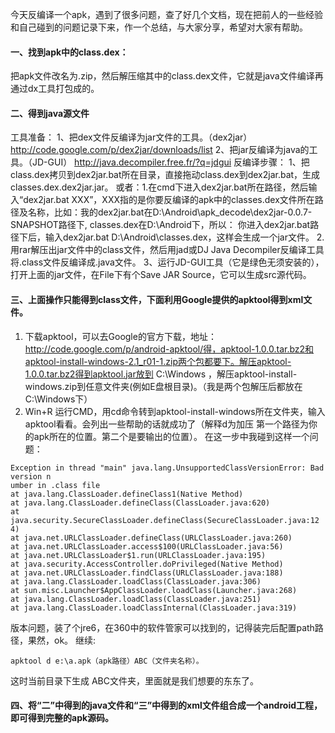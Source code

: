 今天反编译一个apk，遇到了很多问题，查了好几个文档，现在把前人的一些经验和自己碰到的问题记录下来，作一个总结，与大家分享，希望对大家有帮助。
#### 一、找到apk中的class.dex：
把apk文件改名为.zip，然后解压缩其中的class.dex文件，它就是java文件编译再通过dx工具打包成的。
#### 二、得到java源文件
工具准备：
1、把dex文件反编译为jar文件的工具。（dex2jar）
http://code.google.com/p/dex2jar/downloads/list 
2、把jar反编译为java的工具。（JD-GUI）
http://java.decompiler.free.fr/?q=jdgui
反编译步骤：
1、把class.dex拷贝到dex2jar.bat所在目录，直接拖动class.dex到dex2jar.bat，生成classes.dex.dex2jar.jar。
或者：1.在cmd下进入dex2jar.bat所在路径，然后输入“dex2jar.bat XXX”，XXX指的是你要反编译的apk中的classes.dex文件所在路径及名称，比如：我的dex2jar.bat在D:\Android\apk_decode\dex2jar-0.0.7-SNAPSHOT路径下, classes.dex在D:\Android下，所以： 你进入dex2jar.bat路径下后，输入dex2jar.bat D:\Android\classes.dex，这样会生成一个jar文件。
2.用rar解压出jar文件中的class文件，然后用jad或DJ Java Decompiler反编译工具将.class文件反编译成.java文件。
3、运行JD-GUI工具（它是绿色无须安装的），打开上面的jar文件，在File下有个Save JAR Source，它可以生成src源代码。
#### 三、上面操作只能得到class文件，下面利用Google提供的apktool得到xml文件。
1. 下载apktool，可以去Google的官方下载，地址：http://code.google.com/p/android-apktool/得，apktool-1.0.0.tar.bz2和apktool-install-windows-2.1_r01-1.zip两个包都要下。解压apktool-1.0.0.tar.bz2得到apktool.jar放到 C:\Windows ，解压apktool-install-windows.zip到任意文件夹(例如E盘根目录)。（我是两个包解压后都放在C:\Windows下）
2. Win+R 运行CMD，用cd命令转到apktool-install-windows所在文件夹，输入apktool看看。会列出一些帮助的话就成功了（解释d为加压 第一个路径为你的apk所在的位置。第二个是要输出的位置）。
在这一步中我碰到这样一个问题：
```  
Exception in thread "main" java.lang.UnsupportedClassVersionError: Bad version n
umber in .class file
at java.lang.ClassLoader.defineClass1(Native Method)
at java.lang.ClassLoader.defineClass(ClassLoader.java:620)
at java.security.SecureClassLoader.defineClass(SecureClassLoader.java:12
4)
at java.net.URLClassLoader.defineClass(URLClassLoader.java:260)
at java.net.URLClassLoader.access$100(URLClassLoader.java:56)
at java.net.URLClassLoader$1.run(URLClassLoader.java:195)
at java.security.AccessController.doPrivileged(Native Method)
at java.net.URLClassLoader.findClass(URLClassLoader.java:188)
at java.lang.ClassLoader.loadClass(ClassLoader.java:306)
at sun.misc.Launcher$AppClassLoader.loadClass(Launcher.java:268)
at java.lang.ClassLoader.loadClass(ClassLoader.java:251)
at java.lang.ClassLoader.loadClassInternal(ClassLoader.java:319)
```
版本问题，装了个jre6，在360中的软件管家可以找到的，记得装完后配置path路径，果然，ok。
继续:
```  
apktool d e:\a.apk（apk路径）ABC（文件夹名称）。
```
这时当前目录下生成 ABC文件夹，里面就是我们想要的东东了。
#### 四、将“二”中得到的java文件和“三”中得到的xml文件组合成一个android工程，即可得到完整的apk源码。